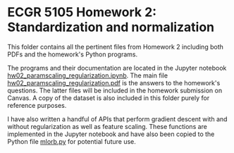 # ECGR 5105 Homework 2: Standardization and normalization
This folder contains all the pertinent files from Homework 2 including both PDFs and the homework's Python programs.

The programs and their documentation are located in the Jupyter notebook [hw02_paramscaling_regularization.ipynb](hw02_paramscaling_regularization.ipynb). The main file [hw02_paramscaling_regularization.pdf](hw02_paramscaling_regularization.pdf) is the answers to the homework's questions. The latter files will be included in the homework submission on Canvas. A copy of the dataset is also included in this folder purely for reference purposes.

I have also written a handful of APIs that perform gradient descent with and without regularization as well as feature scaling. These functions are implemented in the Jupyter notebook and have also been copied to the Python file [mlorb.py](mlorb.py) for potential future use.
